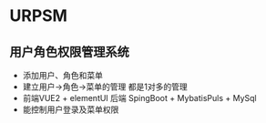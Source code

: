 # URPSM
## 用户角色权限管理系统
- 添加用户、角色和菜单
- 建立用户->角色->菜单的管理 都是1对多的管理
- 前端VUE2 + elementUI 后端 SpingBoot + MybatisPuls + MySql
- 能控制用户登录及菜单权限
